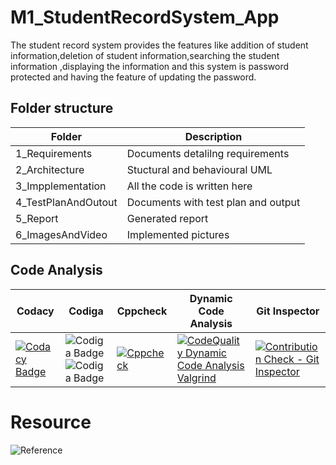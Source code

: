 # M1_StudentRecordSystem_App
 The student record system provides the features like addition of student information,deletion of student information,searching the student information ,displaying the information and this system is password protected and having the feature of updating the password. 
 
 
 ## Folder structure
 
 |   Folder           |Description                         | 
 |--------------------|------------------------------------|
 |1_Requirements      |Documents detalilng requirements    |
 |2_Architecture      |Stuctural and behavioural UML       |
 |3_Impplementation   |All the code is written here        | 
 |4_TestPlanAndOutout |Documents with test plan and output |
 |5_Report            |Generated report                    |   
 |6_ImagesAndVideo             |Implemented pictures                |
 

##  Code Analysis
 |  Codacy|Codiga| Cppcheck| Dynamic Code Analysis| Git Inspector|
 |--------|-------|--------|----------------------|--------------|
 | [![Codacy Badge](https://app.codacy.com/project/badge/Grade/2bb317b28f654b7d88c7292fa210e5ba)](https://www.codacy.com/gh/Ambikass/M1_StudentRecordSystem_App/dashboard?utm_source=github.com&amp;utm_medium=referral&amp;utm_content=Ambikass/M1_StudentRecordSystem_App&amp;utm_campaign=Badge_Grade) |![Codiga Badge](https://api.codiga.io/project/31255/score/svg)![Codiga Badge](https://api.codiga.io/project/31255/status/svg)|[![Cppcheck](https://github.com/Ambikass/M1_StudentRecordSystem_App/actions/workflows/cppcheck.yml/badge.svg)](https://github.com/Ambikass/M1_StudentRecordSystem_App/actions/workflows/cppcheck.yml)|[![CodeQuality Dynamic Code Analysis Valgrind](https://github.com/Ambikass/M1_StudentRecordSystem_App/actions/workflows/Dynamic_code_analysis.yml/badge.svg)](https://github.com/Ambikass/M1_StudentRecordSystem_App/actions/workflows/Dynamic_code_analysis.yml)|[![Contribution Check - Git Inspector](https://github.com/Ambikass/M1_StudentRecordSystem_App/actions/workflows/Git_Inspector.yml/badge.svg)](https://github.com/Ambikass/M1_StudentRecordSystem_App/actions/workflows/Git_Inspector.yml) |



# Resource
![Reference](https://aticleworld.com/student-record-system-project-in-c/#:~:text=The%20mini%2Dproject%20%E2%80%9CStudent%20Record,Blocks%20with%20the%20GCC%20compiler)

